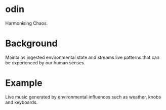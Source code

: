 # odin

Harmonising Chaos.

# Background

Maintains ingested environmental state and streams live patterns that can be experienced by our human senses.

# Example

Live music generated by environmental influences such as weather, knobs and keyboards.


